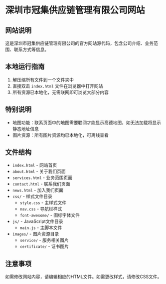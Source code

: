 # 深圳市冠集供应链管理有限公司网站

## 网站说明
这是深圳市冠集供应链管理有限公司的官方网站源代码，包含公司介绍、业务范围、联系方式等信息。

## 本地运行指南
1. 解压缩所有文件到一个文件夹中
2. 直接双击 `index.html` 文件在浏览器中打开网站
3. 所有资源已本地化，无需联网即可浏览大部分内容

## 特别说明
- 地图功能：联系页面中的地图需要联网才能显示高德地图，如无法加载将显示静态地址信息
- 图片资源：所有图片资源均已本地化，可离线查看

## 文件结构
- `index.html` - 网站首页
- `about.html` - 关于我们页面
- `services.html` - 业务范围页面
- `contact.html` - 联系我们页面
- `news.html` - 加入我们页面
- `css/` - 样式文件目录
  - `style.css` - 主样式文件
  - `nav.css` - 导航栏样式
  - `font-awesome/` - 图标字体文件
- `js/` - JavaScript文件目录
  - `main.js` - 主脚本文件
- `images/` - 图片资源目录
  - `service/` - 服务相关图片
  - `certificate/` - 证书图片

## 注意事项
如需修改网站内容，请编辑相应的HTML文件。如需更改样式，请修改CSS文件。 